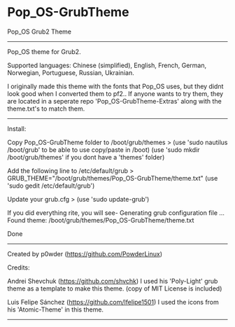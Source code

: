 # Pop_OS-GrubTheme
Pop_OS Grub2 Theme
____________________________________________________________________________

Pop_OS theme for Grub2.

Supported languages: Chinese (simplified), English, French, German, Norwegian, Portuguese, Russian, Ukrainian.

I originally made this theme with the fonts that Pop_OS uses, but they didnt look good when I converted them to pf2.. If anyone wants to try them, they are located in a seperate repo 'Pop_OS-GrubTheme-Extras' along with the theme.txt's to match them.

____________________________________________________________________________

Install:

Copy Pop_OS-GrubTheme folder to /boot/grub/themes >
(use 'sudo nautilus /boot/grub' to be able to use copy/paste in /boot)
(use 'sudo mkdir /boot/grub/themes' if you dont have a 'themes' folder)

Add the following line to /etc/default/grub >  
GRUB_THEME="/boot/grub/themes/Pop_OS-GrubTheme/theme.txt"
(use 'sudo gedit /etc/default/grub')

Update your grub.cfg >
(use 'sudo update-grub')

If you did everything rite, you will see-
Generating grub configuration file ...
Found theme: /boot/grub/themes/Pop_OS-GrubTheme/theme.txt

Done

____________________________________________________________________________

Created by p0wder (https://github.com/PowderLinux)


Credits:

Andrei Shevchuk (https://github.com/shvchk)
I used his 'Poly-Light' grub theme as a template to make this theme.
(copy of MIT License is included)

Luis Felipe Sánchez (https://github.com/lfelipe1501)
I used the icons from his 'Atomic-Theme' in this theme.

____________________________________________________________________________
